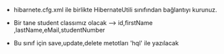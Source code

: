 - hibarnete.cfg.xml ile birlikte  HibernateUtili sınıfından bağlantıyı kurunuz.

- Bir tane student classımız olacak --> id,firstName ,lastName,eMail,studentNumber
- Bu sınıf için save,update,delete metotları 'hql' ile yazılacak